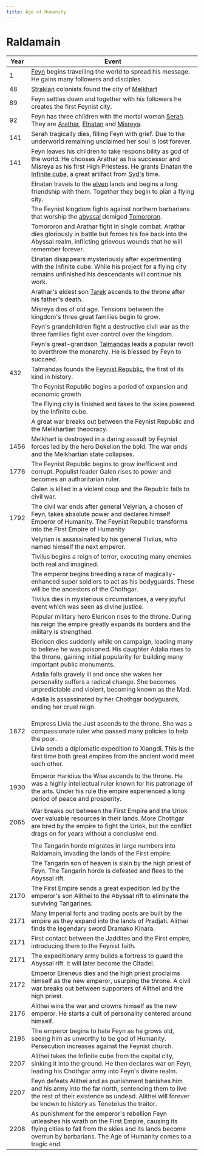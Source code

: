 ```yaml
---
title: Age of Humanity
---
```


# Raldamain

| Year | Event                                                        |
| ---- | ------------------------------------------------------------ |
| 1    | [Feyn](https://raldamain.com/en/creatures/superior%20beings/feyn.html) begins travelling the world to spread his message. He gains many followers and disciples. |
| 48   | [Strakian](https://raldamain.com/en/locations/continents/strakia.html) colonists found the city of [Melkhart](https://raldamain.com/en/locations/artificial/settlements/cities/melkhart.html) |
| 89   | Feyn settles down and together with his followers he creates the first Feynist city. |
| 92   | Feyn has three children with the mortal woman [Serah](https://raldamain.com/en/characters/age%20of%20humanity/serah.html). They are [Arathar](https://raldamain.com/en/characters/age%20of%20humanity/arathar.html), [Elnatan](https://raldamain.com/en/characters/age%20of%20humanity/elnatan.html) and [Misreya](https://raldamain.com/en/characters/age%20of%20humanity/misreya.html). |
| 141  | Serah tragically dies, filling Feyn with grief. Due to the underworld remaining unclaimed her soul is lost forever. |
| 141  | Feyn leaves his children to take responsibility as god of the world. He chooses Arathar as his successor and Misreya as his first High Priestess. He grants Elnatan the [Infinite cube](https://raldamain.com/en/objects/items/famous%20items/infinite%20cube.html), a great artifact from [Syd's](https://raldamain.com/en/characters/age%20of%20gods/syd.html) time. |
|      | Elnatan travels to the [elven](https://raldamain.com/en/creatures/sentient/human-like/elves/) lands and begins a long friendship with them. Together they begin to plan a flying city. |
|      | The Feynist kingdom fights against northern barbarians that worship the [abyssal](https://raldamain.com/en/creatures/superior%20beings/abyssals/) demigod [Tomororon](https://raldamain.com/en/creatures/superior%20beings/abyssals/tomororon.html). |
|      | Tomororon and Arathar fight in single combat. Arathar dies gloriously in battle but forces his foe back into the Abyssal realm, inflicting grievous wounds that he will remember forever. |
|      | Elnatan disappears mysteriously after experimenting with the Infinite cube. While his project for a flying city remains unfinished his descendants will continue his work. |
|      | Arathar's eldest son [Tarek](https://raldamain.com/en/characters/age%20of%20humanity/tarek.html) ascends to the throne after his father's death. |
|      | Misreya dies of old age. Tensions between the kingdom's three great families begin to grow. |
|      | Feyn's grandchildren fight a destructive civil war as the three families fight over control over the kingdom. |
|      | Feyn's great-grandson [Talmandas](https://raldamain.com/en/characters/age%20of%20humanity/talmandas.html) leads a popular revolt to overthrow the monarchy. He is blessed by Feyn to succeed. |
| 432  | Talmandas founds the [Feynist Republic](https://raldamain.com/en/ideas/nations/feynis), the first of its kind in history. |
|      | The Feynist Republic begins a period of expansion and economic growth |
|      | The Flying city is finished and takes to the skies powered by the Infinite cube. |
|      | A great war breaks out between the Feynist Republic and the Melkhartian theocracy. |
| 1456 | Melkhart is destroyed in a daring assault by Feynist forces led by the hero Dekelion the bold. The war ends and the Melkhartian state collapses. |
| 1776 | The Feynist Republic begins to grow inefficient and corrupt. Populist leader Galen rises to power and becomes an authoritarian ruler. |
|      | Galen is killed in a violent coup and the Republic falls to civil war. |
| 1792 | The civil war ends after general Velyrian, a chosen of Feyn, takes absolute power and declares himself Emperor of Humanity. The Feynist Republic transforms into the First Empire of Humanity |
|      | Velyrian is assassinated by his general Tivilus, who named himself the next emperor. |
|      | Tivilus begins a reign of terror, executing many enemies both real and imagined. |
|      | The emperor begins breeding a race of magically-enhanced super soldiers to act as his bodyguards. These will be the ancestors of the Chothgar. |
|      | Tivilus dies in mysterious circumstances, a very joyful event which was seen as divine justice. |
|      | Popular military hero Elericon rises to the throne. During his reign the empire greatly expands its borders and the military is strengthed. |
|      | Elericon dies suddenly while on campaign, leading many to believe he was poisoned. His daughter Adalia rises to the throne, gaining initial popularity for building many important public monuments. |
|      | Adalia falls gravely ill and once she wakes her personality suffers a radical change. She becomes unpredictable and violent, becoming known as the Mad. |
|      | Adalia is assassinated by her Chothgar bodyguards, ending her cruel reign. |
|      |                                                              |
|      |                                                              |
|      |                                                              |
| 1872 | Empress Livia the Just ascends to the throne. She was a compassionate ruler who passed many policies to help the poor. |
|      | Livia sends a diplomatic expedition to Xiangdi. This is the first time both great empires from the ancient world meet each other. |
|      |                                                              |
| 1930 | Emperor Haridius the Wise ascends to the throne. He was a highly intellectual ruler known for his patronage of the arts. Under his rule the empire experienced a long period of peace and prosperity. |
|      |                                                              |
| 2065 | War breaks out between the First Empire and the Urlok over valuable resources in their lands. More Chothgar are bred by the empire to fight the Urlok, but the conflict drags on for years without a conclusive end. |
|      |                                                              |
|      | The Tangarin horde migrates in large numbers into Raldamain, invading the lands of the First empire. |
|      | The Tangarin son of heaven is slain by the high priest of Feyn. The Tangarin horde is defeated and flees to the Abyssal rift. |
| 2170 | The First Empire sends a great expedition led by the emperor's son Alithei to the Abyssal rift to eliminate the surviving Tangarines. |
| 2171 | Many Imperial forts and trading posts are built by the empire as they expand into the lands of Pradjati. Alithei finds the legendary sword Dramako Kinara. |
| 2171 | First contact between the Jaddites and the First empire, introducing them to the Feynist faith. |
| 2171 | The expeditionary army builds a fortress to guard the Abyssal rift. It will later become the Citadel. |
| 2172 | Emperor Eireneus dies and the high priest proclaims himself as the new emperor, usurping the throne. A civil war breaks out between supporters of Alithei and the high priest. |
| 2176 | Alithei wins the war and crowns himself as the new emperor. He starts a cult of personality centered around himself. |
| 2195 | The emperor begins to hate Feyn as he grows old, seeing him as unworthy to be god of Humanity. Persecution increases against the Feynist church. |
| 2207 | Alithei takes the Infinite cube from the capital city, sinking it into the ground. He then declares war on Feyn, leading his Chothgar army into Feyn's divine realm. |
| 2207 | Feyn defeats Alithei and as punishment banishes him and his army into the far north, sentencing them to live the rest of their existence as undead. Alithei will forever be known to history as Tenebrius the traitor. |
| 2208 | As punishment for the emperor's rebellion Feyn unleashes his wrath on the First Empire, causing its flying cities to fall from the skies and its lands become overrun by barbarians. The Age of Humanity comes to a tragic end. |

